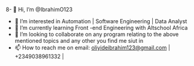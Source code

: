 8- 👋 Hi, I’m @IbrahimO123
- 👀 I’m interested in Automation | Software Engineering | Data Analyst
- 🌱 I’m currently learning Front -end Engineering with Altschool Africa
- 💞️ I’m looking to collaborate on any program relating to the above mentioned topics and any other you find me siut in
- 📫 How to reach me on email: oliyideibrahim123@gmail.com | +2349038961332 | 

<!---
IbrahimO123/IbrahimO123 is a ✨ special ✨ repository because its `README.md` (this file) appears on your GitHub profile.
You can click the Preview link to take a look at your changes.
--->
